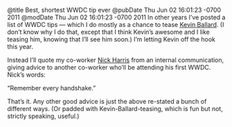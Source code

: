 @title Best, shortest WWDC tip ever
@pubDate Thu Jun 02 16:01:23 -0700 2011
@modDate Thu Jun 02 16:01:23 -0700 2011
In other years I’ve posted a list of WWDC tips — which I do mostly as a chance to tease <a href="http://twitter.com/eridius">Kevin Ballard</a>. (I don’t know why I do that, except that I think Kevin’s awesome and I like teasing him, knowing that I’ll see him soon.) I’m letting Kevin off the hook this year.

Instead I’ll quote my co-worker <a href="http://nickharris.wordpress.com/">Nick Harris</a> from an internal communication, giving advice to another co-worker who’ll be attending his first WWDC. Nick’s words:

“Remember every handshake.”

That’s it. Any other good advice is just the above re-stated a bunch of different ways. (Or padded with Kevin-Ballard-teasing, which is fun but not, strictly speaking, useful.)

